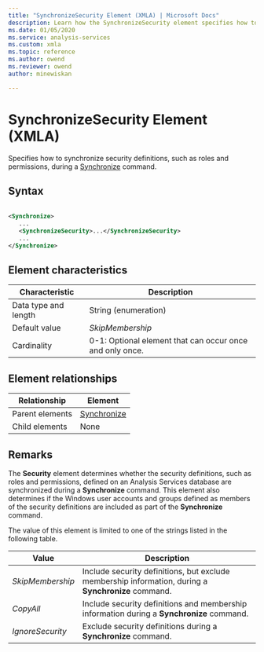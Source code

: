 ```yaml
---
title: "SynchronizeSecurity Element (XMLA) | Microsoft Docs"
description: Learn how the SynchronizeSecurity element specifies how to synchronize security definitions, such as roles and permissions, during a Synchronize command.
ms.date: 01/05/2020
ms.service: analysis-services
ms.custom: xmla
ms.topic: reference
ms.author: owend
ms.reviewer: owend
author: minewiskan

---
```

# SynchronizeSecurity Element (XMLA)

  Specifies how to synchronize security definitions, such as roles and permissions, during a [Synchronize](../xml-elements-commands/synchronize-element-xmla.md) command.  
  
## Syntax  
  
```xml  
  
<Synchronize>  
   ...  
   <SynchronizeSecurity>...</SynchronizeSecurity>  
   ...  
</Synchronize>  
```  
  
## Element characteristics  
  
|Characteristic|Description|  
|--------------------|-----------------|  
|Data type and length|String (enumeration)|  
|Default value|*SkipMembership*|  
|Cardinality|0-1: Optional element that can occur once and only once.|  
  
## Element relationships  
  
|Relationship|Element|  
|------------------|-------------|  
|Parent elements|[Synchronize](../xml-elements-commands/synchronize-element-xmla.md)|  
|Child elements|None|  
  
## Remarks  
 The **Security** element determines whether the security definitions, such as roles and permissions, defined on an Analysis Services database are synchronized during a **Synchronize** command. This element also determines if the Windows user accounts and groups defined as members of the security definitions are included as part of the **Synchronize** command.  
  
 The value of this element is limited to one of the strings listed in the following table.  
  
|Value|Description|  
|-----------|-----------------|  
|*SkipMembership*|Include security definitions, but exclude membership information, during a **Synchronize** command.|  
|*CopyAll*|Include security definitions and membership information during a **Synchronize** command.|  
|*IgnoreSecurity*|Exclude security definitions during a **Synchronize** command.|  
  
